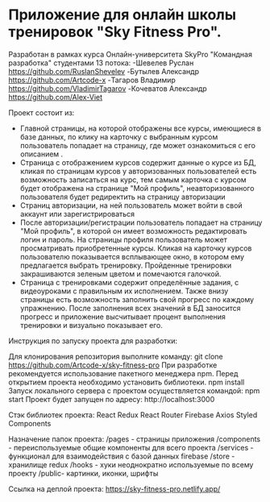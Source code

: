 # Приложение для онлайн школы тренировок "Sky Fitness Pro". 

Разработан в рамках курса Онлайн-университета SkyPro "Командная разработка" студентами 13 потока:
-Шевелев Руслан https://github.com/RuslanShevelev
-Бутылев Александр https://github.com/Artcode-x
-Тагаров Владимир https://github.com/VladimirTagarov
-Кочеватов Александр https://github.com/Alex-Viet

Проект состоит из: 
- Главной страницы, на которой отображены все курсы, имеющиеся в базе данных, по клику на карточку с выбранным курсом пользователь попадает на страницу, где может ознакомиться с его описанием .
- Страница с отображением курсов содержит данные о курсе из БД, кликая по страницам курсов у авторизованных пользователей есть возможность записаться на курс, тем самым карточка с курсом будет отображена на странице "Мой профиль", неавторизованного пользователя будет редиректить на страницу авторизации
- Страниц авторизации, на ней пользователь может войти в свой аккаунт или зарегистрироваться
- После авторизации/регистрации пользователь попадает на страницу "Мой профиль",  в которой он имеет возможность редактировать логин и пароль. На страницы профиля пользователь может просматривать приобретенные курсы. Кликая на карточку курсов пользователю показывается всплывающее окно, в котором ему предлагается выбрать тренировку. Пройденные тренировки закрашиваются зеленым цветом и помечаются галочкой.
- Страница с тренировками содержит определённые задания, с видеоуроками с правильным их исполнением. Также внизу страницы есть возможность заполнить свой прогресс по каждому упражнению. После заполнения всех значений в БД заносится прогресс и приложение высчитывает процент выполнения тренировки и визуально показывает его.

Инструкция по запуску проекта для разработки:

Для клонирования репозитория выполните команду:
git clone https://github.com/Artcode-x/sky-fitness-pro
При разработке рекомендуется использование пакетного менеджера npm.
Перед открытием проекта необходимо установить библиотеки.
npm install
Запуск локального сервера с проектом осуществляется командой:
npm start
Проект будет запущен по адресу: http://localhost:3000

Стэк библиотек проекта:
React
Redux
React Router
Firebase
Axios
Styled Components

Назначение папок проекта:
/pages  - страницы приложения
/components  - переиспользуемые общие компоненты для всего проекта
/services  - функционал для взаимодействия с базой данных  firebase
/store  - хранилище redux
/hooks - хуки неоднократно используемые по всему проекту
/public- картинки, иконки, шрифты



Ссылка на деплой проекта: https://sky-fitness-pro.netlify.app/
